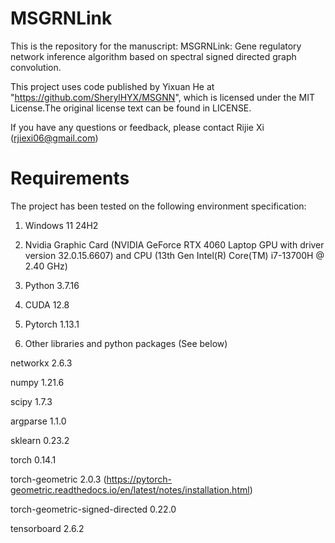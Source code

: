# MSGRNLink
This is the repository for the manuscript: MSGRNLink: Gene regulatory network inference algorithm based on spectral signed directed graph convolution.

This project uses code published by Yixuan He at "https://github.com/SherylHYX/MSGNN", which is licensed under the MIT License.The original license text can be found in LICENSE.

If you have any questions or feedback, please contact Rijie Xi (rjiexi06@gmail.com)

# Requirements
The project has been tested on the following environment specification:

1. Windows 11 24H2
   
2. Nvidia Graphic Card (NVIDIA GeForce RTX 4060 Laptop GPU with driver version 32.0.15.6607) and CPU (13th Gen Intel(R) Core(TM) i7-13700H @ 2.40 GHz)
   
3. Python 3.7.16
   
4. CUDA 12.8
   
5. Pytorch 1.13.1
    
6. Other libraries and python packages (See below)

networkx                        2.6.3

numpy                           1.21.6

scipy                           1.7.3

argparse                        1.1.0

sklearn                         0.23.2

torch                           0.14.1

torch-geometric                 2.0.3 (https://pytorch-geometric.readthedocs.io/en/latest/notes/installation.html)

torch-geometric-signed-directed 0.22.0

tensorboard                     2.6.2


